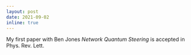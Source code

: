 ```yaml
---
layout: post
date: 2021-09-02
inline: true
---
```


My first paper with Ben Jones *Network Quantum Steering* is accepted in Phys. Rev. Lett. 
